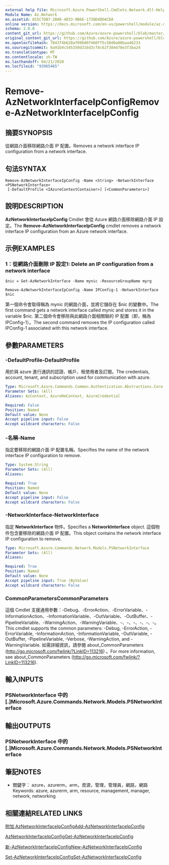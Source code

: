 ```yaml
---
external help file: Microsoft.Azure.PowerShell.Cmdlets.Network.dll-Help.xml
Module Name: Az.Network
ms.assetid: 015C7DB7-2B08-4033-9B6E-1738D4DDACDA
online version: https://docs.microsoft.com/en-us/powershell/module/az.network/remove-aznetworkinterfaceipconfig
schema: 2.0.0
content_git_url: https://github.com/Azure/azure-powershell/blob/master/src/Network/Network/help/Remove-AzNetworkInterfaceIpConfig.md
original_content_git_url: https://github.com/Azure/azure-powershell/blob/master/src/Network/Network/help/Remove-AzNetworkInterfaceIpConfig.md
ms.openlocfilehash: 784374b620af09b00f460ff5c50d0a08baa46233
ms.sourcegitcommit: 6a91b4c545350d316d3cf8c62f384478e3f3ba24
ms.translationtype: MT
ms.contentlocale: zh-TW
ms.lasthandoff: 04/21/2020
ms.locfileid: "93965465"
---
```

# <span data-ttu-id="0350b-101">Remove-AzNetworkInterfaceIpConfig</span><span class="sxs-lookup"><span data-stu-id="0350b-101">Remove-AzNetworkInterfaceIpConfig</span></span>

## <span data-ttu-id="0350b-102">摘要</span><span class="sxs-lookup"><span data-stu-id="0350b-102">SYNOPSIS</span></span>
<span data-ttu-id="0350b-103">從網路介面移除網路介面 IP 配置。</span><span class="sxs-lookup"><span data-stu-id="0350b-103">Removes a network interface IP configuration from a network interface.</span></span>

## <span data-ttu-id="0350b-104">句法</span><span class="sxs-lookup"><span data-stu-id="0350b-104">SYNTAX</span></span>

```
Remove-AzNetworkInterfaceIpConfig -Name <String> -NetworkInterface <PSNetworkInterface>
 [-DefaultProfile <IAzureContextContainer>] [<CommonParameters>]
```

## <span data-ttu-id="0350b-105">說明</span><span class="sxs-lookup"><span data-stu-id="0350b-105">DESCRIPTION</span></span>
<span data-ttu-id="0350b-106">**AzNetworkInterfaceIpConfig** Cmdlet 會從 Azure 網路介面移除網路介面 IP 設定。</span><span class="sxs-lookup"><span data-stu-id="0350b-106">The **Remove-AzNetworkInterfaceIpConfig** cmdlet removes a network interface IP configuration from an Azure network interface.</span></span>

## <span data-ttu-id="0350b-107">示例</span><span class="sxs-lookup"><span data-stu-id="0350b-107">EXAMPLES</span></span>

### <span data-ttu-id="0350b-108">1：從網路介面刪除 IP 設定</span><span class="sxs-lookup"><span data-stu-id="0350b-108">1: Delete an IP configuration from a network interface</span></span>
```
$nic = Get-AzNetworkInterface -Name mynic -ResourceGroupName myrg

Remove-AzNetworkInterfaceIpConfig -Name IPConfig-1 -NetworkInterface $nic
```

<span data-ttu-id="0350b-109">第一個命令會取得稱為 mynic 的網路介面，並將它儲存在 $nic 的變數中。</span><span class="sxs-lookup"><span data-stu-id="0350b-109">The first command gets a network interface called mynic and stores it in the variable $nic.</span></span> <span data-ttu-id="0350b-110">第二個命令會移除與此網路介面相關聯的 IP 配置（即，稱為 IPConfig-1）。</span><span class="sxs-lookup"><span data-stu-id="0350b-110">The second command removes the IP configuration called IPConfig-1 associated with this network interface.</span></span>

## <span data-ttu-id="0350b-111">參數</span><span class="sxs-lookup"><span data-stu-id="0350b-111">PARAMETERS</span></span>

### <span data-ttu-id="0350b-112">-DefaultProfile</span><span class="sxs-lookup"><span data-stu-id="0350b-112">-DefaultProfile</span></span>
<span data-ttu-id="0350b-113">用於與 azure 進行通訊的認證、帳戶、租使用者及訂閱。</span><span class="sxs-lookup"><span data-stu-id="0350b-113">The credentials, account, tenant, and subscription used for communication with azure.</span></span>

```yaml
Type: Microsoft.Azure.Commands.Common.Authentication.Abstractions.Core.IAzureContextContainer
Parameter Sets: (All)
Aliases: AzContext, AzureRmContext, AzureCredential

Required: False
Position: Named
Default value: None
Accept pipeline input: False
Accept wildcard characters: False
```

### <span data-ttu-id="0350b-114">-名稱</span><span class="sxs-lookup"><span data-stu-id="0350b-114">-Name</span></span>
<span data-ttu-id="0350b-115">指定要移除的網路介面 IP 配置名稱。</span><span class="sxs-lookup"><span data-stu-id="0350b-115">Specifies the name of the network interface IP configuration to remove.</span></span>

```yaml
Type: System.String
Parameter Sets: (All)
Aliases:

Required: True
Position: Named
Default value: None
Accept pipeline input: False
Accept wildcard characters: False
```

### <span data-ttu-id="0350b-116">-NetworkInterface</span><span class="sxs-lookup"><span data-stu-id="0350b-116">-NetworkInterface</span></span>
<span data-ttu-id="0350b-117">指定 **NetworkInterface** 物件。</span><span class="sxs-lookup"><span data-stu-id="0350b-117">Specifies a **NetworkInterface** object.</span></span>
<span data-ttu-id="0350b-118">這個物件包含要移除的網路介面 IP 配置。</span><span class="sxs-lookup"><span data-stu-id="0350b-118">This object contains the network interface IP configuration to remove.</span></span>

```yaml
Type: Microsoft.Azure.Commands.Network.Models.PSNetworkInterface
Parameter Sets: (All)
Aliases:

Required: True
Position: Named
Default value: None
Accept pipeline input: True (ByValue)
Accept wildcard characters: False
```

### <span data-ttu-id="0350b-119">CommonParameters</span><span class="sxs-lookup"><span data-stu-id="0350b-119">CommonParameters</span></span>
<span data-ttu-id="0350b-120">這個 Cmdlet 支援通用參數：-Debug、-ErrorAction、-ErrorVariable、-InformationAction、-InformationVariable、-OutVariable、-OutBuffer、-PipelineVariable、-WarningAction、-WarningVariable、-、-、-、-、-、-。</span><span class="sxs-lookup"><span data-stu-id="0350b-120">This cmdlet supports the common parameters: -Debug, -ErrorAction, -ErrorVariable, -InformationAction, -InformationVariable, -OutVariable, -OutBuffer, -PipelineVariable, -Verbose, -WarningAction, and -WarningVariable.</span></span> <span data-ttu-id="0350b-121">如需詳細資訊，請參閱 about_CommonParameters (http://go.microsoft.com/fwlink/?LinkID=113216) 。</span><span class="sxs-lookup"><span data-stu-id="0350b-121">For more information, see about_CommonParameters (http://go.microsoft.com/fwlink/?LinkID=113216).</span></span>

## <span data-ttu-id="0350b-122">輸入</span><span class="sxs-lookup"><span data-stu-id="0350b-122">INPUTS</span></span>

### <span data-ttu-id="0350b-123">PSNetworkInterface 中的 [.]</span><span class="sxs-lookup"><span data-stu-id="0350b-123">Microsoft.Azure.Commands.Network.Models.PSNetworkInterface</span></span>

## <span data-ttu-id="0350b-124">輸出</span><span class="sxs-lookup"><span data-stu-id="0350b-124">OUTPUTS</span></span>

### <span data-ttu-id="0350b-125">PSNetworkInterface 中的 [.]</span><span class="sxs-lookup"><span data-stu-id="0350b-125">Microsoft.Azure.Commands.Network.Models.PSNetworkInterface</span></span>

## <span data-ttu-id="0350b-126">筆記</span><span class="sxs-lookup"><span data-stu-id="0350b-126">NOTES</span></span>
* <span data-ttu-id="0350b-127">關鍵字： azure，azurerm，arm，資源，管理，管理員，網路，網路</span><span class="sxs-lookup"><span data-stu-id="0350b-127">Keywords: azure, azurerm, arm, resource, management, manager, network, networking</span></span>

## <span data-ttu-id="0350b-128">相關連結</span><span class="sxs-lookup"><span data-stu-id="0350b-128">RELATED LINKS</span></span>

[<span data-ttu-id="0350b-129">附加 AzNetworkInterfaceIpConfig</span><span class="sxs-lookup"><span data-stu-id="0350b-129">Add-AzNetworkInterfaceIpConfig</span></span>](./Add-AzNetworkInterfaceIpConfig.md)

[<span data-ttu-id="0350b-130">AzNetworkInterfaceIpConfig</span><span class="sxs-lookup"><span data-stu-id="0350b-130">Get-AzNetworkInterfaceIpConfig</span></span>](./Get-AzNetworkInterfaceIpConfig.md)

[<span data-ttu-id="0350b-131">新-AzNetworkInterfaceIpConfig</span><span class="sxs-lookup"><span data-stu-id="0350b-131">New-AzNetworkInterfaceIpConfig</span></span>](./New-AzNetworkInterfaceIpConfig.md)

[<span data-ttu-id="0350b-132">Set-AzNetworkInterfaceIpConfig</span><span class="sxs-lookup"><span data-stu-id="0350b-132">Set-AzNetworkInterfaceIpConfig</span></span>](./Set-AzNetworkInterfaceIpConfig.md)


